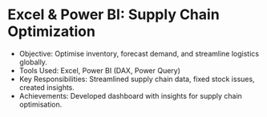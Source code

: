 # Excel & Power BI: Supply Chain Optimization 
- Objective: Optimise inventory, forecast demand, and streamline logistics globally.
- Tools Used: Excel, Power BI (DAX, Power Query)
- Key Responsibilities: Streamlined supply chain data, fixed stock issues, created insights.
- Achievements: Developed dashboard with insights for supply chain optimisation.
